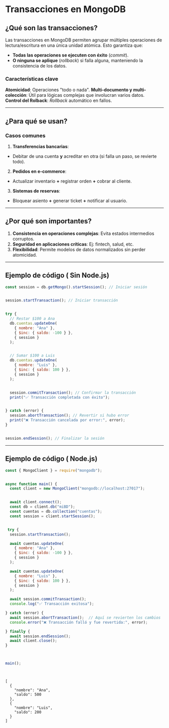 # Transacciones en MongoDB


## ¿Qué son las transacciones?


Las transacciones en MongoDB permiten agrupar múltiples operaciones de lectura/escritura en una única unidad atómica. Esto garantiza que:


- **Todas las operaciones se ejecuten con éxito** (*commit*).
- **O ninguna se aplique** (*rollback*) si falla alguna, manteniendo la consistencia de los datos.


### Características clave


**Atomicidad**: Operaciones "todo o nada". 
**Multi-documento y multi-colección**: Útil para lógicas complejas que involucran varios datos.   
**Control del Rolback**: *Rollback* automático en fallos.


---


## ¿Para qué se usan?


### Casos comunes


1. **Transferencias bancarias**:
  - Debitar de una cuenta **y** acreditar en otra (si falla un paso, se revierte todo).
2. **Pedidos en e-commerce**:
  - Actualizar inventario **+** registrar orden **+** cobrar al cliente.
3. **Sistemas de reservas**:
  - Bloquear asiento **+** generar ticket **+** notificar al usuario.






---


## ¿Por qué son importantes?


1. **Consistencia en operaciones complejas**: Evita estados intermedios corruptos.
2. **Seguridad en aplicaciones críticas**: Ej: fintech, salud, etc.
3. **Flexibilidad**: Permite modelos de datos normalizados sin perder atomicidad.


---


## Ejemplo de código ( Sin Node.js)


```javascript
const session = db.getMongo().startSession(); // Iniciar sesión


session.startTransaction(); // Iniciar transacción


try {
  // Restar $100 a Ana
  db.cuentas.updateOne(
    { nombre: "Ana" },
    { $inc: { saldo: -100 } },
    { session }
  );


  // Sumar $100 a Luis
  db.cuentas.updateOne(
    { nombre: "Luis" },
    { $inc: { saldo: 100 } },
    { session }
  );


  session.commitTransaction(); // Confirmar la transacción
  print("✅ Transacción completada con éxito");


} catch (error) {
  session.abortTransaction(); // Revertir si hubo error
  print("❌ Transacción cancelada por error:", error);
}


session.endSession(); // Finalizar la sesión


```










---


## Ejemplo de código ( Node.js)


```javascript
const { MongoClient } = require("mongodb");


async function main() {
  const client = new MongoClient("mongodb://localhost:27017");


  await client.connect();
  const db = client.db("miBD");
  const cuentas = db.collection("cuentas");
  const session = client.startSession();


 try {
  session.startTransaction();

  await cuentas.updateOne(
    { nombre: "Ana" },
    { $inc: { saldo: -100 } },
    { session }
  );

  await cuentas.updateOne(
    { nombre: "Luis" },
    { $inc: { saldo: 100 } },
    { session }
  );

  await session.commitTransaction();
  console.log("✅ Transacción exitosa");

} catch (error) {
  await session.abortTransaction();  // Aquí se revierten los cambios
  console.error("❌ Transacción falló y fue revertida:", error);

} finally {
  await session.endSession();
  await client.close();
}



main();




```

```javacript
[
  {
    "nombre": "Ana",
    "saldo": 500
  },
  {
    "nombre": "Luis",
    "saldo": 200
  }
]

```








